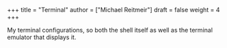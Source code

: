 +++
title = "Terminal"
author = ["Michael Reitmeir"]
draft = false
weight = 4
+++

My terminal configurations, so both the shell itself as well as the terminal emulator that displays it.
